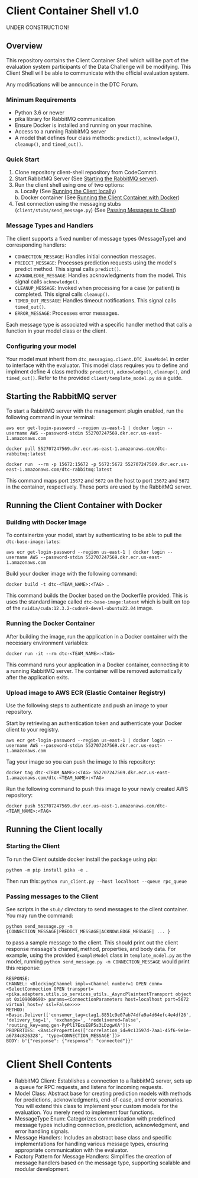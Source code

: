 # Client Container Shell v1.0

UNDER CONSTRUCTION!

## Overview
This repository contains the Client Container Shell which will be part of the evaluation system participants of the Data Challenge will be modifying. This Client Shell will be able to communicate with the official evaluation system.


Any modifications will be announce in the DTC Forum.


### Minimum Requirements
- Python 3.6 or newer
- pika library for RabbitMQ communication
- Ensure Docker is installed and running on your machine.
- Access to a running RabbitMQ server
- A model that defines four class methods: `predict()`, `acknowledge()`, `cleanup()`, and `timed_out()`.


### Quick Start
1. Clone repository client-shell repository from CodeCommit.
2. Start RabbitMQ Server (See [Starting the RabbitMQ server](https://github.com/JHUAPL-DTC-TA2/wiki/blob/client-shell-instructions/Running%20Client%20Shell%20in%20SageMaker.md#starting-the-rabbitmq-server)).
3. Run the client shell using one of two options: \
    a. Locally (See [Running the Client locally](https://github.com/JHUAPL-DTC-TA2/wiki/blob/client-shell-instructions/Running%20Client%20Shell%20in%20SageMaker.md#running-the-client-locally))\
    b. Docker container (See [Running the Client Container with Docker](https://github.com/JHUAPL-DTC-TA2/wiki/blob/client-shell-instructions/Running%20Client%20Shell%20in%20SageMaker.md#running-the-client-container-with-docker))
4. Test connection using the messaging stubs (`client/stubs/send_message.py`) (See [Passing Messages to Client](https://github.com/JHUAPL-DTC-TA2/wiki/blob/client-shell-instructions/Running%20Client%20Shell%20in%20SageMaker.md#passing-messages-to-the-client))


### Message Types and Handlers
The client supports a fixed number of message types (MessageType) and corresponding handlers:

- `CONNECTION_MESSAGE`: Handles initial connection messages.
- `PREDICT_MESSAGE`: Processes prediction requests using the model's predict method. This signal calls `predict()`.
- `ACKNOWLEDGE_MESSAGE`: Handles acknowledgments from the model. This signal calls `acknowledge()`.
- `CLEANUP_MESSAGE`: Invoked when processing for a case (or patient) is completed. This signal calls `cleanup()`.
- `TIMED_OUT_MESSAGE`: Handles timeout notifications. This signal calls `timed_out()`.
- `ERROR_MESSAGE`: Processes error messages.

Each message type is associated with a specific handler method that calls a function in your model class or the client.

### Configuring your model
Your model must inherit from `dtc_messaging.client.DTC_BaseModel` in order to interface with the evaluator. This model class requires you to define and implment define 4 class methods: `predict()`, `acknowledge()`, `cleanup()`, and `timed_out()`. Refer to the provided `client/template_model.py` as a guide.



## Starting the RabbitMQ server
To start a RabbitMQ server with the management plugin enabled, run the following command in your terminal:

`aws ecr get-login-password --region us-east-1 | docker login --username AWS --password-stdin 552707247569.dkr.ecr.us-east-1.amazonaws.com`

`docker pull 552707247569.dkr.ecr.us-east-1.amazonaws.com/dtc-rabbitmq:latest`

`docker run  --rm -p 15672:15672 -p 5672:5672 552707247569.dkr.ecr.us-east-1.amazonaws.com/dtc-rabbitmq:latest`

This command maps port `15672` and `5672` on the host to port `15672` and `5672` in the container, respectively. These ports are used by the RabbitMQ server.




## Running the Client Container with Docker

### Building with Docker Image
To containerize your model, start by authenticating to be able to pull the `dtc-base-image:lates`:

`aws ecr get-login-password --region us-east-1 | docker login --username AWS --password-stdin 552707247569.dkr.ecr.us-east-1.amazonaws.com`

Build your docker image with the following command:

`docker build -t dtc-<TEAM_NAME>:<TAG> .`

This command builds the Docker based on the Dockerfile provided. This is uses the standard image called `dtc-base-image:latest` which is built on top of the `nvidia/cuda:12.3.2-cudnn9-devel-ubuntu22.04` image.

### Running the Docker Container
After building the image, run the application in a Docker container with the necessary environment variables:

`docker run -it --rm dtc-<TEAM_NAME>:<TAG>`

This command runs your application in a Docker container, connecting it to a running RabbitMQ server. The container will be removed automatically after the application exits.

### Upload image to AWS ECR (Elastic Container Registry)
Use the following steps to authenticate and push an image to your repository. 

Start by retrieving an authentication token and authenticate your Docker client to your registry.

`aws ecr get-login-password --region us-east-1 | docker login --username AWS --password-stdin 552707247569.dkr.ecr.us-east-1.amazonaws.com`

Tag your image so you can push the image to this repository:

`docker tag dtc-<TEAM_NAME>:<TAG> 552707247569.dkr.ecr.us-east-1.amazonaws.com/dtc-<TEAM_NAME>:<TAG>`

Run the following command to push this image to your newly created AWS repository:

`docker push 552707247569.dkr.ecr.us-east-1.amazonaws.com/dtc-<TEAM_NAME>:<TAG>`







## Running the Client locally

### Starting the Client
To run the Client outside docker install the package using pip:

`python -m pip install pika -e .`

Then run this:
`python run_client.py --host localhost --queue rpc_queue`


### Passing messages to the Client

See scripts in the `stub/` directory to send messages to the client container. You may run the command:

`python send_message.py -m {CONNECTION_MESSAGE|PREDICT_MESSAGE|ACKNOWLEDGE_MESSAGE| ... }`

to pass a sample message to the client. This should print out the client response message's channel, method, properties, and body data. For example, using the provided `ExampleModel` class in `template_model.py` as the model, running `python send_message.py -m CONNECTION_MESSAGE` would print this response:

```
RESPONSE:
CHANNEL: <BlockingChannel impl=<Channel number=1 OPEN conn=<SelectConnection OPEN transport=<pika.adapters.utils.io_services_utils._AsyncPlaintextTransport object at 0x109060690> params=<ConnectionParameters host=localhost port=5672 virtual_host=/ ssl=False>>>>
METHOD: <Basic.Deliver(['consumer_tag=ctag1.8851c9e07ab74dfa9a4d64efc4e4df26', 'delivery_tag=1', 'exchange=', 'redelivered=False', 'routing_key=amq.gen-PyPl17EcuEBP5s3LDzgwKA'])>
PROPERTIES: <BasicProperties(['correlation_id=9c13597d-7aa1-45f6-9e1e-a6734c826328', 'type=CONNECTION_MESSAGE'])>
BODY: b'{"response": {"response": "connected"}}'
```

# Client Shell Contents
- RabbitMQ Client: Establishes a connection to a RabbitMQ server, sets up a queue for RPC requests, and listens for incoming requests.
- Model Class: Abstract base for creating prediction models with methods for predictions, acknowledgments, end-of-case, and error scenarios. You will extend this class to implement your custom models for the evaluation. You merely need to implement four functions.
- MessageType Enum: Categorizes communication with predefined message types including connection, prediction, acknowledgment, and error handling signals.
- Message Handlers: Includes an abstract base class and specific implementations for handling various message types, ensuring appropriate communication with the evaluator.
- Factory Pattern for Message Handlers: Simplifies the creation of message handlers based on the message type, supporting scalable and modular development.
